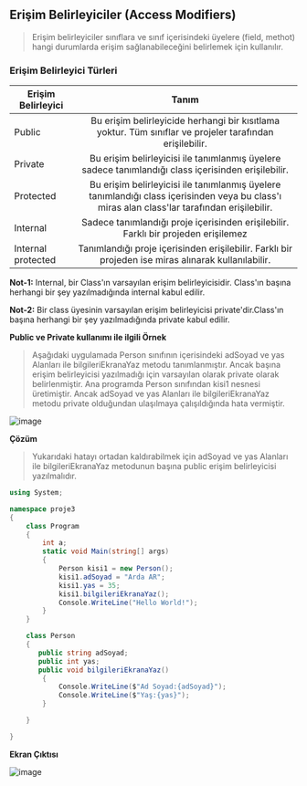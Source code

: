 ## Erişim Belirleyiciler (Access Modifiers) ##
> Erişim belirleyiciler sınıflara ve sınıf içerisindeki üyelere (field, methot) hangi durumlarda erişim sağlanabileceğini belirlemek için kullanılır.

### Erişim Belirleyici Türleri ###

| Erişim Belirleyici    | Tanım           | 
| ------------- |:---------------:| 
| Public    		| Bu erişim belirleyicide herhangi bir kısıtlama yoktur. Tüm sınıflar ve projeler tarafından erişilebilir. | 
| Private    		| Bu erişim belirleyicisi ile tanımlanmış üyelere sadece tanımlandığı class içerisinden erişilebilir. | 
| Protected    		| Bu erişim belirleyicisi ile tanımlanmış üyelere tanımlandığı class içerisinden veya bu class'ı miras alan class'lar tarafından erişilebilir.| 
| Internal    		| Sadece  tanımlandığı proje içerisinden erişilebilir. Farklı bir projeden erişilemez   | 
| Internal protected		|  Tanımlandığı proje içerisinden erişilebilir. Farklı bir projeden ise miras alınarak kullanılabilir. | 

**Not-1:**  Internal, bir Class'ın  varsayılan erişim belirleyicisidir. Class'ın başına herhangi bir şey yazılmadığında internal kabul edilir.

**Not-2:**  Bir class üyesinin varsayılan erişim belirleyicisi private'dir.Class'ın başına herhangi bir şey yazılmadığında private kabul edilir.

**Public ve Private kullanımı ile ilgili Örnek**
> Aşağıdaki uygulamada Person sınıfının içerisindeki adSoyad ve yas Alanları ile  bilgileriEkranaYaz metodu  tanımlanmıştır. Ancak başına erişim belirleyicisi yazılmadığı için varsayılan olarak private olarak belirlenmiştir.  Ana programda Person sınıfından kisi1 nesnesi üretimiştir. Ancak adSoyad ve yas Alanları ile  bilgileriEkranaYaz metodu private olduğundan ulaşılmaya çalışıldığında hata vermiştir.

![image](https://user-images.githubusercontent.com/28144917/137263672-8490fef1-c8b0-4d0a-aa87-c9da99a1e793.png)

**Çözüm**
> Yukarıdaki hatayı ortadan kaldırabilmek için adSoyad ve yas Alanları ile  bilgileriEkranaYaz metodunun başına public erişim belirleyicisi yazılmalıdır.


```csharp
using System;

namespace proje3
{
    class Program
    {
        int a;
        static void Main(string[] args)
        {
            Person kisi1 = new Person();
            kisi1.adSoyad = "Arda AR";
            kisi1.yas = 35;
            kisi1.bilgileriEkranaYaz();
            Console.WriteLine("Hello World!");
        }
    }

    class Person
    {
       public string adSoyad;
       public int yas;
       public void bilgileriEkranaYaz()
        {
            Console.WriteLine($"Ad Soyad:{adSoyad}");
            Console.WriteLine($"Yaş:{yas}");
        }

    }

}
```

**Ekran Çıktısı**

![image](https://user-images.githubusercontent.com/28144917/137266405-b83b0898-dd9d-42e5-8c4a-c74e53140130.png)

